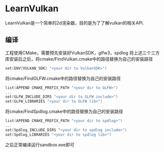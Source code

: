 LearnVulkan
===
LearnVulkan是一个简单的2d渲染器，目的是为了了解vulkan的相关API.

编译
-----
工程使用CMake，需要预先安装好VulkanSDK，glfw3，spdlog
将上述三个三方库安装后之后，将cmake/FindVulkan.cmake中的路径替换为自己的安装路径
```cpp
set(ENV{VULKAN_SDK} "<your dir to VulkanSDK>")
```
将cmake/FindGLFW.cmake中的路径替换为自己的安装路径
```cpp
list(APPEND CMAKE_PREFIX_PATH "<your dir to GLFW>")
...
set(GLFW_INCLUDE_DIRS "<your dir to GLFW include>")
set(GLFW_LIBRARIES "<your dir to GLFW lib>")
```
将cmake/FindSpdlog.cmake中的路径替换为自己的安装路径
```cpp
list(APPEND CMAKE_PREFIX_PATH "<your dir to spdlog>")
...
set(Spdlog_INCLUDE_DIRS "<your dir to spdlog include>")
set(Spdlog_LIBRARIES "<your dir to spdlog lib>")
```
之后正常编译运行sandbox.exe即可
